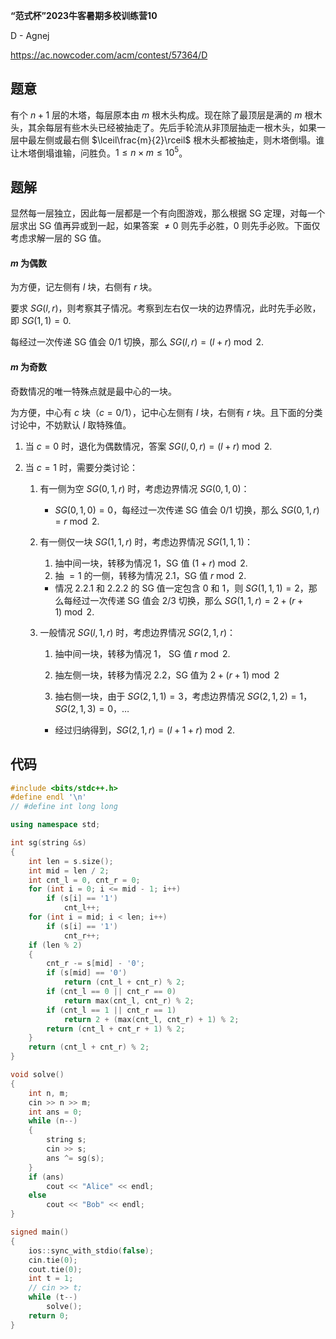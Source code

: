 **“范式杯”2023牛客暑期多校训练营10**

D - Agnej

https://ac.nowcoder.com/acm/contest/57364/D

<!--more-->

## 题意

有个 $n+1$ 层的木塔，每层原本由 $m$ 根木头构成。现在除了最顶层是满的 $m$ 根木头，其余每层有些木头已经被抽走了。先后手轮流从非顶层抽走一根木头，如果一层中最左侧或最右侧 $\lceil\frac{m}{2}\rceil$ 根木头都被抽走，则木塔倒塌。谁让木塔倒塌谁输，问胜负。$1\leq n\times m\leq 10^5$。

## 题解

显然每一层独立，因此每一层都是一个有向图游戏，那么根据 SG 定理，对每一个层求出 SG 值再异或到一起，如果答案 $\neq0$ 则先手必胜，$0$ 则先手必败。下面仅考虑求解一层的 SG 值。

#### $m$ 为偶数

为方便，记左侧有 $l$ 块，右侧有 $r$ 块。

要求 $SG(l,r)$，则考察其子情况。考察到左右仅一块的边界情况，此时先手必败，即 $SG(1,1)=0$.

每经过一次传递 SG 值会 $0/1$ 切换，那么 $SG(l,r)=(l+r)\bmod2$.

#### $m$ 为奇数

奇数情况的唯一特殊点就是最中心的一块。

为方便，中心有 $c$ 块（$c=0/1$），记中心左侧有 $l$ 块，右侧有 $r$ 块。且下面的分类讨论中，不妨默认 $l$ 取特殊值。

1. 当 $c=0$ 时，退化为偶数情况，答案 $SG(l,0,r)=(l+r)\bmod2$.

2. 当 $c=1$ 时，需要分类讨论：

   1. 有一侧为空 $SG(0,1,r)$ 时，考虑边界情况 $SG(0,1,0)$：

      - $SG(0,1,0)=0$，每经过一次传递 SG 值会 $0/1$ 切换，那么 $SG(0,1,r)=r\bmod2$.

   2. 有一侧仅一块 $SG(1,1,r)$ 时，考虑边界情况 $SG(1,1,1)$：

      1. 抽中间一块，转移为情况 $1$，SG 值 $(1+r)\bmod2$.
      2. 抽 $=1$ 的一侧，转移为情况 $2.1$，SG 值 $r\bmod 2$.
   
      - 情况 $2.2.1$ 和 $2.2.2$ 的 SG 值一定包含 $0$ 和 $1$，则 $SG(1,1,1)=2$，那么每经过一次传递 SG 值会 $2/3$ 切换，那么 $SG(1,1,r)=2+(r+1)\bmod 2$.
   
   3. 一般情况 $SG(l,1,r)$ 时，考虑边界情况 $SG(2,1,r)$：
   
      1. 抽中间一块，转移为情况 $1$， SG 值 $r\bmod2$.
   
      2. 抽左侧一块，转移为情况 $2.2$，SG 值为 $2+(r+1)\bmod 2$
   
      3. 抽右侧一块，由于 $SG(2,1,1)=3$，考虑边界情况 $SG(2,1,2)=1$，$SG(2,1,3)=0$，$\dots$
   
      - 经过归纳得到，$SG(2,1,r)=(l+1+r)\bmod 2$.

## 代码

```cpp
#include <bits/stdc++.h>
#define endl '\n'
// #define int long long

using namespace std;

int sg(string &s)
{
    int len = s.size();
    int mid = len / 2;
    int cnt_l = 0, cnt_r = 0;
    for (int i = 0; i <= mid - 1; i++)
        if (s[i] == '1')
            cnt_l++;
    for (int i = mid; i < len; i++)
        if (s[i] == '1')
            cnt_r++;
    if (len % 2)
    {
        cnt_r -= s[mid] - '0';
        if (s[mid] == '0')
            return (cnt_l + cnt_r) % 2;
        if (cnt_l == 0 || cnt_r == 0)
            return max(cnt_l, cnt_r) % 2;
        if (cnt_l == 1 || cnt_r == 1)
            return 2 + (max(cnt_l, cnt_r) + 1) % 2;
        return (cnt_l + cnt_r + 1) % 2;
    }
    return (cnt_l + cnt_r) % 2;
}

void solve()
{
    int n, m;
    cin >> n >> m;
    int ans = 0;
    while (n--)
    {
        string s;
        cin >> s;
        ans ^= sg(s);
    }
    if (ans)
        cout << "Alice" << endl;
    else
        cout << "Bob" << endl;
}

signed main()
{
    ios::sync_with_stdio(false);
    cin.tie(0);
    cout.tie(0);
    int t = 1;
    // cin >> t;
    while (t--)
        solve();
    return 0;
}
```

